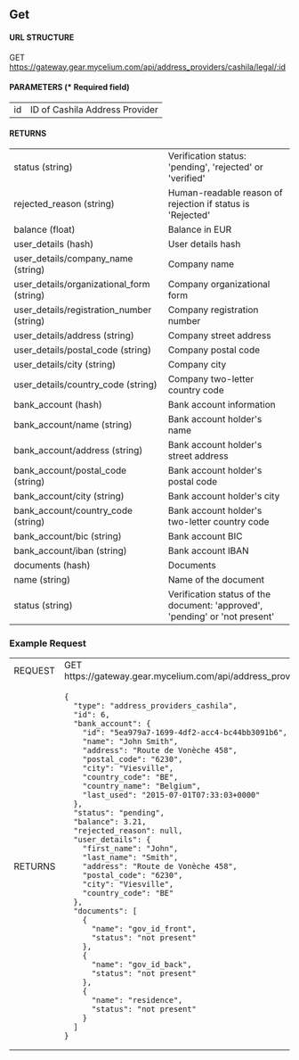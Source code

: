 ## Get

#### URL STRUCTURE

GET https://gateway.gear.mycelium.com/api/address_providers/cashila/legal/:id

#### PARAMETERS (* Required field)

<table>
  <tr>
    <td>id 
    <td>ID of Cashila Address Provider
</table>

#### RETURNS

<table>
  <tr>
    <td>status (string)
    <td>Verification status: &#39;pending&#39;, &#39;rejected&#39; or &#39;verified&#39;
  <tr>
    <td>rejected_reason (string)
    <td>Human-readable reason of rejection if status is &#39;Rejected&#39;
  <tr>
    <td>balance (float)
    <td>Balance in EUR
  <tr>
    <td>user_details (hash)
    <td>User details hash
  <tr>
    <td>user_details/company_name (string)
    <td>Company name
  <tr>
    <td>user_details/organizational_form (string)
    <td>Company organizational form
  <tr>
    <td>user_details/registration_number (string)
    <td>Company registration number
  <tr>
    <td>user_details/address (string)
    <td>Company street address
  <tr>
    <td>user_details/postal_code (string)
    <td>Company postal code
  <tr>
    <td>user_details/city (string)
    <td>Company city
  <tr>
    <td>user_details/country_code (string)
    <td>Company two-letter country code
  <tr>
    <td>bank_account (hash)
    <td>Bank account information
  <tr>
    <td>bank_account/name (string)
    <td>Bank account holder&#39;s name
  <tr>
    <td>bank_account/address (string)
    <td>Bank account holder&#39;s street address
  <tr>
    <td>bank_account/postal_code (string)
    <td>Bank account holder&#39;s postal code
  <tr>
    <td>bank_account/city (string)
    <td>Bank account holder&#39;s city
  <tr>
    <td>bank_account/country_code (string)
    <td>Bank account holder&#39;s two-letter country code
  <tr>
    <td>bank_account/bic (string)
    <td>Bank account BIC
  <tr>
    <td>bank_account/iban (string)
    <td>Bank account IBAN
  <tr>
    <td>documents (hash)
    <td>Documents
  <tr>
    <td>name (string)
    <td>Name of the document
  <tr>
    <td>status (string)
    <td>Verification status of the document: &#39;approved&#39;, &#39;pending&#39; or &#39;not present&#39;
</table>

### Example Request

<table>
  <tr>
    <td>REQUEST
    <td>GET https://gateway.gear.mycelium.com/api/address_providers/cashila/legal/6
  <tr>
    <td>RETURNS
    <td><pre><code>{
  "type": "address_providers_cashila",
  "id": 6,
  "bank_account": {
    "id": "5ea979a7-1699-4df2-acc4-bc44bb3091b6",
    "name": "John Smith",
    "address": "Route de Vonèche 458",
    "postal_code": "6230",
    "city": "Viesville",
    "country_code": "BE",
    "country_name": "Belgium",
    "last_used": "2015-07-01T07:33:03+0000"
  },
  "status": "pending",
  "balance": 3.21,
  "rejected_reason": null,
  "user_details": {
    "first_name": "John",
    "last_name": "Smith",
    "address": "Route de Vonèche 458",
    "postal_code": "6230",
    "city": "Viesville",
    "country_code": "BE"
  },
  "documents": [
    {
      "name": "gov_id_front",
      "status": "not present"
    },
    {
      "name": "gov_id_back",
      "status": "not present"
    },
    {
      "name": "residence",
      "status": "not present"
    }
  ]
}</code></pre>
</table>

